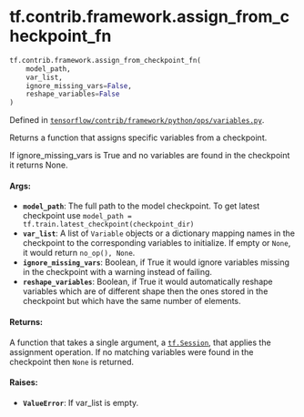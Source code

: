 <div itemscope itemtype="http://developers.google.com/ReferenceObject">
<meta itemprop="name" content="tf.contrib.framework.assign_from_checkpoint_fn" />
<meta itemprop="path" content="Stable" />
</div>

# tf.contrib.framework.assign_from_checkpoint_fn

``` python
tf.contrib.framework.assign_from_checkpoint_fn(
    model_path,
    var_list,
    ignore_missing_vars=False,
    reshape_variables=False
)
```



Defined in [`tensorflow/contrib/framework/python/ops/variables.py`](https://www.tensorflow.org/code/tensorflow/contrib/framework/python/ops/variables.py).

Returns a function that assigns specific variables from a checkpoint.

If ignore_missing_vars is True and no variables are found in the checkpoint
it returns None.

#### Args:

* <b>`model_path`</b>: The full path to the model checkpoint. To get latest checkpoint
      use `model_path = tf.train.latest_checkpoint(checkpoint_dir)`
* <b>`var_list`</b>: A list of `Variable` objects or a dictionary mapping names in the
      checkpoint to the corresponding variables to initialize. If empty or
      `None`, it would return `no_op(), None`.
* <b>`ignore_missing_vars`</b>: Boolean, if True it would ignore variables missing in
      the checkpoint with a warning instead of failing.
* <b>`reshape_variables`</b>: Boolean, if True it would automatically reshape variables
      which are of different shape then the ones stored in the checkpoint but
      which have the same number of elements.


#### Returns:

A function that takes a single argument, a <a href="../../../tf/Session.md"><code>tf.Session</code></a>, that applies the
assignment operation. If no matching variables were found in the checkpoint
then `None` is returned.


#### Raises:

* <b>`ValueError`</b>: If var_list is empty.
